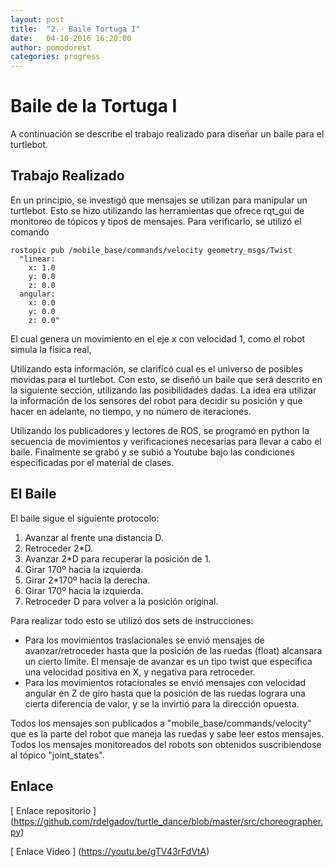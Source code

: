 ```yaml
---
layout: post
title:  "2.- Baile Tortuga I"
date:   04-10-2016 16:20:00
author: pomodorest
categories: progress
---
```


# Baile de la Tortuga I

A continuación se describe el trabajo realizado para diseñar un baile para el turtlebot. 

## Trabajo Realizado

En un principio, se investigó que mensajes se utilizan para manipular un turtlebot. Esto se hizo utilizando las herramientas que ofrece rqt_gui de monitoreo de tópicos y tipos de mensajes. Para verificarlo, se utilizó el comando

    rostopic pub /mobile_base/commands/velocity geometry_msgs/Twist 
      "linear:
        x: 1.0
        y: 0.0
        z: 0.0
      angular:
        x: 0.0
        y: 0.0
        z: 0.0" 

  
El cual genera un movimiento en el eje x con velocidad 1, como el robot simula la física real, 

Utilizando esta información, se clarificó cual es el universo de posibles movidas para el turtlebot. Con esto, se diseñó un baile
que será descrito en la siguiente sección, utilizando las posibilidades dadas. La idea era utilizar la información de los  sensores del robot para decidir su posición y que hacer en adelante, no tiempo, y no número de iteraciones. 

Utilizando los publicadores y lectores de ROS, se programó en python la secuencia de movimientos y verificaciones necesarias  para llevar a cabo el baile. Finalmente se grabó y se subió a Youtube bajo las condiciones especificadas por el material de  clases. 

## El Baile

El baile sigue el siguiente protocolo:

1. Avanzar al frente una distancia D.
2. Retroceder 2*D.
3. Avanzar 2*D para recuperar la posición de 1.
4. Girar 170º hacia la izquierda.
5. Girar 2*170º hacia la derecha.
6. Girar 170º hacia la izquierda.
7. Retroceder D para volver a la posición original.

Para realizar todo esto se utilizó dos sets de instrucciones:
* Para los movimientos traslacionales se envió mensajes de avanzar/retroceder hasta que la posición de las ruedas (float)  alcansara un cierto límite. El mensaje de avanzar es un tipo twist que especifica una velocidad positiva en X, y negativa para retroceder.
* Para los movimientos rotacionales se envió mensajes con velocidad angular en Z de giro hasta que la posición de las ruedas  lograra una cierta diferencia de valor, y se la invirtió para la dirección opuesta. 

Todos los mensajes son publicados a "mobile_base/commands/velocity" que es la parte del robot que maneja las ruedas y sabe leer estos mensajes.
Todos los mensajes monitoreados del robots son obtenidos suscribiendose al tópico "joint_states".

## Enlace

[ Enlace repositorio ] (https://github.com/rdelgadov/turtle_dance/blob/master/src/choreographer.py)

[ Enlace Video ] (https://youtu.be/gTV43rFdVtA)



